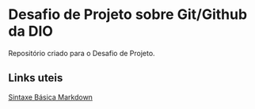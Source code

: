 # Desafio de Projeto sobre Git/Github da DIO
Repositório criado para o Desafio de Projeto.

## Links uteis
[Sintaxe Básica Markdown](https://www.markdownguide.org/basic-syntax/)

